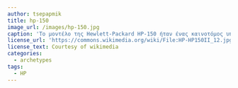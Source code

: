 ```yaml
---
author: tsepapmik
title: hp-150
image_url: /images/hp-150.jpg
caption: 'Το μοντέλο της Hewlett-Packard HP-150 ήταν ένας καινοτόμος υπολογιστής που κατασκευάστηκε το 1983. Η οθόνη του είχε λειτουργία αφής και ήταν ένας από τους πρώτους εμπορικούς υπολογιστές με τη συγκεκριμένη λειτουργία.'
license_url: 'https://commons.wikimedia.org/wiki/File:HP-HP150II_12.jpg'
license_text: Courtesy of wikimedia
categories:
  - archetypes
tags:
  - HP
---
```

